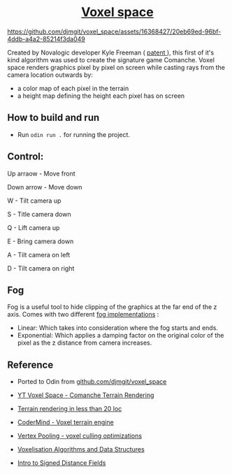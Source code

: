 <h1 align="center">
  <a href="3D/voxels/README.md">
    Voxel space
  </a>
</h1>

https://github.com/djmgit/voxel_space/assets/16368427/20eb69ed-96bf-4ddb-a4a2-85214f3da049

Created by Novalogic developer Kyle Freeman ( <a href="https://patents.google.com/patent/US6020893"> patent </a>), this first of it's kind algorithm was used to create the signature game Comanche.
Voxel space renders graphics pixel by pixel on screen while casting rays from the camera location outwards by:
- a color map of each pixel in the terrain
- a height map defining the height each pixel has on screen

## How to build and run

- Run ```odin run .``` for running the project.

## Control:

Up arraow  - Move front

Down arrow - Move down

W          - Tilt camera up

S          - Title camera down

Q          - Lift camera up

E          - Bring camera down

A          - Tilt camera on left

D          - Tilt camera on right

## Fog
Fog is a useful tool to hide clipping of the graphics at the far end of the z axis. Comes with two different
<a href="https://learn.microsoft.com/en-us/windows/win32/direct3d9/fog-formulas">fog implementations</a> :

- Linear: Which takes into consideration where the fog starts and ends.
- Exponential: Which applies a damping factor on the original color of the pixel as the z distance from camera increases.

## Reference

- Ported to Odin from [github.com/djmgit/voxel_space](https://github.com/djmgit/voxel_space)

- [YT Voxel Space - Comanche Terrain Rendering](https://www.youtube.com/watch?v=bQBY9BM9g_Y&t=3270s)

- [Terrain rendering in less than 20 loc](https://github.com/s-macke/VoxelSpace)

- [CoderMind - Voxel terrain engine](https://web.archive.org/web/20131113094653/http://www.codermind.com/articles/Voxel-terrain-engine-building-the-terrain.html)

- [Vertex Pooling - voxel culling optimizations](https://nickmcd.me/2021/04/04/high-performance-voxel-engine/)

- [Voxelisation Algorithms and Data Structures](https://pmc.ncbi.nlm.nih.gov/articles/PMC8707769/)

- [Intro to Signed Distance Fields](https://www.youtube.com/watch?v=pEdlZ9W2Xs0)